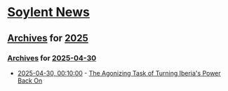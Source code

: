 # [Soylent News](../../../README.md)

## [Archives](../../index.md) for [2025](../index.md)

### [Archives](../../index.md) for [2025-04-30](index.md)

* [2025-04-30, 00:10:00](https://soylentnews.org/article.pl?sid=25/04/29/0840259&from=rss) - [The Agonizing Task of Turning Iberia's Power Back On](https://soylentnews.org/article.pl?sid=25/04/29/0840259&from=rss)
